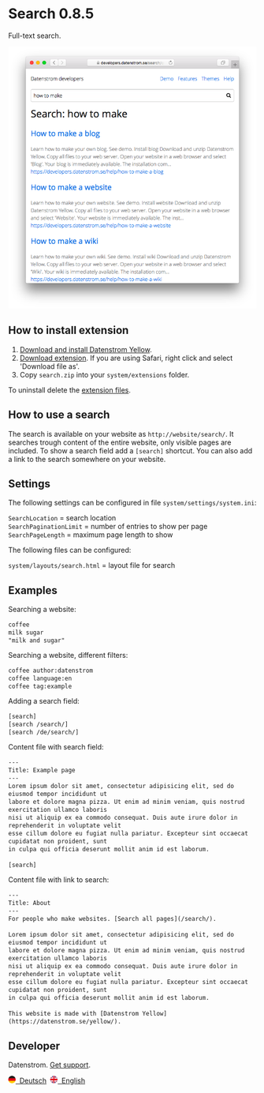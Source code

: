 Search 0.8.5
============
Full-text search.

<p align="center"><img src="search-screenshot.png?raw=true" alt="Screenshot"></p>

## How to install extension

1. [Download and install Datenstrom Yellow](https://github.com/datenstrom/yellow/).
2. [Download extension](https://github.com/datenstrom/yellow-extensions/raw/master/zip/search.zip). If you are using Safari, right click and select 'Download file as'.
3. Copy `search.zip` into your `system/extensions` folder.

To uninstall delete the [extension files](extension.ini).

## How to use a search

The search is available on your website as `http://website/search/`. It searches trough content of the entire website, only visible pages are included. To show a search field add a `[search]` shortcut. You can also add a link to the search somewhere on your website.

## Settings

The following settings can be configured in file `system/settings/system.ini`:

`SearchLocation` = search location  
`SearchPaginationLimit` = number of entries to show per page  
`SearchPageLength` = maximum page length to show  

The following files can be configured:

`system/layouts/search.html` = layout file for search  

## Examples

Searching a website:

    coffee
    milk sugar
    "milk and sugar"

Searching a website, different filters:

    coffee author:datenstrom
    coffee language:en
    coffee tag:example

Adding a search field:

    [search]
    [search /search/]
    [search /de/search/]

Content file with search field:

    ---
    Title: Example page
    ---
    Lorem ipsum dolor sit amet, consectetur adipisicing elit, sed do eiusmod tempor incididunt ut 
    labore et dolore magna pizza. Ut enim ad minim veniam, quis nostrud exercitation ullamco laboris 
    nisi ut aliquip ex ea commodo consequat. Duis aute irure dolor in reprehenderit in voluptate velit 
    esse cillum dolore eu fugiat nulla pariatur. Excepteur sint occaecat cupidatat non proident, sunt 
    in culpa qui officia deserunt mollit anim id est laborum.

    [search]

Content file with link to search:

    ---
    Title: About
    ---
    For people who make websites. [Search all pages](/search/).
    
    Lorem ipsum dolor sit amet, consectetur adipisicing elit, sed do eiusmod tempor incididunt ut 
    labore et dolore magna pizza. Ut enim ad minim veniam, quis nostrud exercitation ullamco laboris 
    nisi ut aliquip ex ea commodo consequat. Duis aute irure dolor in reprehenderit in voluptate velit 
    esse cillum dolore eu fugiat nulla pariatur. Excepteur sint occaecat cupidatat non proident, sunt 
    in culpa qui officia deserunt mollit anim id est laborum.
    
    This website is made with [Datenstrom Yellow](https://datenstrom.se/yellow/).

## Developer

Datenstrom. [Get support](https://extensions.datenstrom.se/help/).

<p>
<a href="README-de.md"><img src="https://raw.githubusercontent.com/datenstrom/yellow-extensions/master/features/help/language-de.png" width="15" height="15" alt="Deutsch">&nbsp; Deutsch</a>&nbsp;
<a href="README.md"><img src="https://raw.githubusercontent.com/datenstrom/yellow-extensions/master/features/help/language-en.png" width="15" height="15" alt="English">&nbsp; English</a>&nbsp;
</p>
